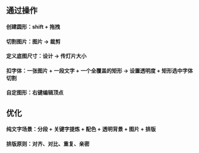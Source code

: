 ## 通过操作
#### 创建圆形：shift + 拖拽
#### 切割图片：图片 -> 裁剪
#### 定义底图尺寸：设计 -> 传灯片大小
#### 扣字体：一张图片 + 一段文字 + 一个全覆盖的矩形 -> 设置透明度 + 矩形选中字体切割
#### 自定图形：右键编辑顶点

## 优化
#### 纯文字场景：分段 + 关键字提炼 + 配色 + 透明背景 + 图片 + 排版



#### 排版原则：对齐、对比、重复、亲密